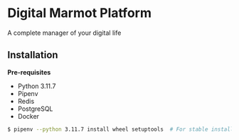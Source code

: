 # Digital Marmot Platform
A complete manager of your digital life

## Installation
**Pre-requisites**
- Python 3.11.7
- Pipenv
- Redis
- PostgreSQL
- Docker

```bash
$ pipenv --python 3.11.7 install wheel setuptools  # For stable installs 
```